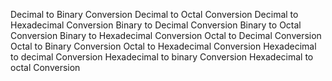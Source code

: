 Decimal to Binary Conversion
Decimal to Octal Conversion
Decimal to Hexadecimal Conversion
Binary to Decimal Conversion
Binary to Octal Conversion
Binary to Hexadecimal Conversion
Octal to Decimal Conversion
Octal to Binary Conversion
Octal to Hexadecimal Conversion
Hexadecimal to decimal Conversion
Hexadecimal to binary Conversion
Hexadecimal to octal Conversion

